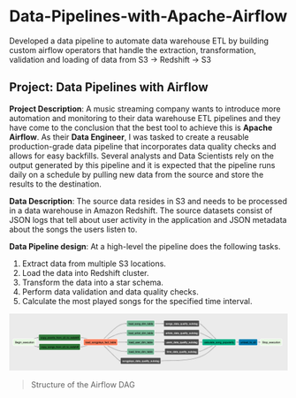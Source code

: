 # Data-Pipelines-with-Apache-Airflow
Developed a data pipeline to automate data warehouse ETL by building custom airflow operators that handle the extraction, transformation, validation and loading of data from S3 -> Redshift -> S3


## Project: Data Pipelines with Airflow
**Project Description**: 
A music streaming company wants to introduce more automation and monitoring to their data warehouse ETL pipelines and they have come to the conclusion that the best tool to achieve this is **Apache Airflow**. 
As their **Data Engineer**, I was tasked to create a reusable production-grade data pipeline that incorporates data quality checks and allows for easy backfills. 
Several analysts and Data Scientists rely on the output generated by this pipeline and it is expected that the pipeline runs daily on a schedule by pulling new data from the source and store the results to the destination.

**Data Description**: 
The source data resides in S3 and needs to be processed in a data warehouse in Amazon Redshift. The source datasets consist of JSON logs that tell about user activity in the application and JSON metadata about the songs the users listen to.

**Data Pipeline design**:
At a high-level the pipeline does the following tasks.
1. Extract data from multiple S3 locations.
2. Load the data into Redshift cluster.
3. Transform the data into a star schema.
4. Perform data validation and data quality checks.
5. Calculate the most played songs for the specified time interval.


![dag](images/dag.png)
> Structure of the Airflow DAG

